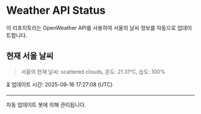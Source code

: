 
# Weather API Status

이 리포지토리는 OpenWeather API를 사용하여 서울의 날씨 정보를 자동으로 업데이트합니다.

## 현재 서울 날씨
> 서울의 현재 날씨: scattered clouds, 온도: 21.31°C, 습도: 100%

⏳ 업데이트 시간: 2025-09-16 17:27:08 (UTC)

---
자동 업데이트 봇에 의해 관리됩니다.
